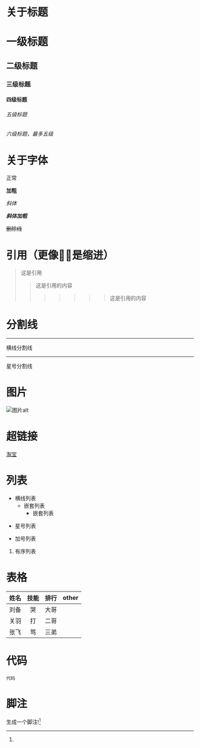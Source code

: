 # 关于标题
# 一级标题
## 二级标题
### 三级标题
#### 四级标题
###### 五级标题
###### 六级标题，最多五级

# 关于字体
正常

**加粗**

*斜体*

***斜体加粗***

~~删除线~~

# 引用（更像是缩进）
>这是引用
>>这是引用的内容
>>>>>>>这是引用的内容
# 分割线
___
横线分割线

***
星号分割线

# 图片
![图片alt](图片地址)

# 超链接
[淘宝](https://www.taobao.com)
# 列表
- 横线列表
   - 嵌套列表
      - 嵌套列表
* 星号列表
+ 加号列表
1. 有序列表
# 表格
姓名|技能|排行|other
---|:--:|:--:|---
刘备|哭|大哥
关羽|打|二哥
张飞|骂|三弟
# 代码
```
代码
```
# 脚注
生成一个脚注![^脚注]

[^脚注]: